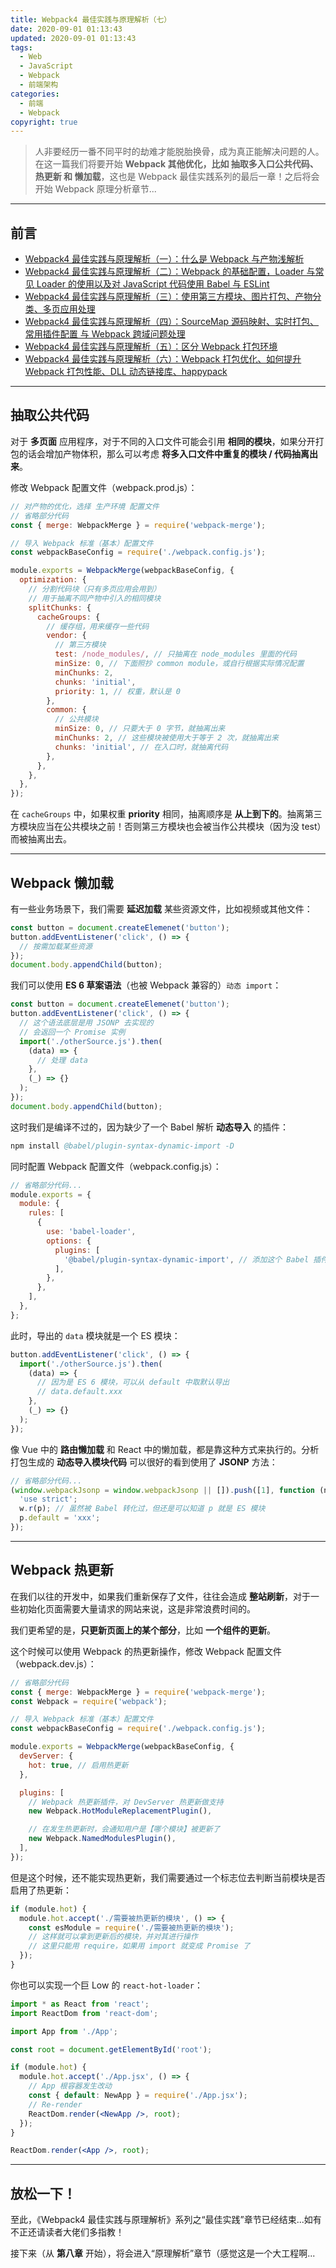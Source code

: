 ```yaml
---
title: Webpack4 最佳实践与原理解析（七）
date: 2020-09-01 01:13:43
updated: 2020-09-01 01:13:43
tags:
  - Web
  - JavaScript
  - Webpack
  - 前端架构
categories:
  - 前端
  - Webpack
copyright: true
---
```


> <span class = 'introduction'>人非要经历一番不同平时的劫难才能脱胎换骨，成为真正能解决问题的人。</span><br/>
> 在这一篇我们将要开始 <b>Webpack 其他优化，比如 抽取多入口公共代码、热更新 和 懒加载</b>，这也是 Webpack 最佳实践系列的最后一章！之后将会开始 Webpack 原理分析章节...

<!--more-->

<hr/>

## 前言

<ul>
<li><a href="https://www.wqh4u.cn/2020/08/31/Webpack4%E6%9C%80%E4%BD%B3%E5%AE%9E%E8%B7%B5%E4%B8%8E%E5%8E%9F%E7%90%86%E8%A7%A3%E6%9E%90%EF%BC%88%E4%B8%80%EF%BC%89/">Webpack4 最佳实践与原理解析（一）：什么是 Webpack 与产物浅解析</a></li>
<li><a href="https://www.wqh4u.cn/2020/08/31/Webpack4%E6%9C%80%E4%BD%B3%E5%AE%9E%E8%B7%B5%E4%B8%8E%E5%8E%9F%E7%90%86%E8%A7%A3%E6%9E%90%EF%BC%88%E4%BA%8C%EF%BC%89/">Webpack4 最佳实践与原理解析（二）：Webpack 的基础配置，Loader 与常见 Loader 的使用以及对 JavaScript 代码使用 Babel 与 ESLint</a></li>
<li><a href="https://www.wqh4u.cn/2020/09/01/Webpack4%E6%9C%80%E4%BD%B3%E5%AE%9E%E8%B7%B5%E4%B8%8E%E5%8E%9F%E7%90%86%E8%A7%A3%E6%9E%90%EF%BC%88%E4%B8%89%EF%BC%89/">Webpack4 最佳实践与原理解析（三）：使用第三方模块、图片打包、产物分类、多页应用处理</a></li>
<li><a href="https://www.wqh4u.cn/2020/09/01/Webpack4%E6%9C%80%E4%BD%B3%E5%AE%9E%E8%B7%B5%E4%B8%8E%E5%8E%9F%E7%90%86%E8%A7%A3%E6%9E%90%EF%BC%88%E5%9B%9B%EF%BC%89/">Webpack4 最佳实践与原理解析（四）：SourceMap 源码映射、实时打包、常用插件配置 与 Webpack 跨域问题处理</a></li>
<li><a href="https://www.wqh4u.cn/2020/09/01/Webpack4%E6%9C%80%E4%BD%B3%E5%AE%9E%E8%B7%B5%E4%B8%8E%E5%8E%9F%E7%90%86%E8%A7%A3%E6%9E%90%EF%BC%88%E4%BA%94%EF%BC%89/">Webpack4 最佳实践与原理解析（五）：区分 Webpack 打包环境</a></li>
<li><a href="https://www.wqh4u.cn/2020/09/01/Webpack4%E6%9C%80%E4%BD%B3%E5%AE%9E%E8%B7%B5%E4%B8%8E%E5%8E%9F%E7%90%86%E8%A7%A3%E6%9E%90%EF%BC%88%E5%85%AD%EF%BC%89/">Webpack4 最佳实践与原理解析（六）：Webpack 打包优化、如何提升 Webpack 打包性能、DLL 动态链接库、happypack</a></li>
</ul>

<hr />

## 抽取公共代码

对于 **多页面** 应用程序，对于不同的入口文件可能会引用 **相同的模块**，如果分开打包的话会增加产物体积，那么可以考虑 **将多入口文件中重复的模块 / 代码抽离出来**。

修改 Webpack 配置文件（webpack.prod.js）：

```javascript
// 对产物的优化，选择 生产环境 配置文件
// 省略部分代码
const { merge: WebpackMerge } = require('webpack-merge');

// 导入 Webpack 标准（基本）配置文件
const webpackBaseConfig = require('./webpack.config.js');

module.exports = WebpackMerge(webpackBaseConfig, {
  optimization: {
    // 分割代码块（只有多页应用会用到）
    // 用于抽离不同产物中引入的相同模块
    splitChunks: {
      cacheGroups: {
        // 缓存组，用来缓存一些代码
        vendor: {
          // 第三方模块
          test: /node_modules/, // 只抽离在 node_modules 里面的代码
          minSize: 0, // 下面照抄 common module，或自行根据实际情况配置
          minChunks: 2,
          chunks: 'initial',
          priority: 1, // 权重，默认是 0
        },
        common: {
          // 公共模块
          minSize: 0, // 只要大于 0 字节，就抽离出来
          minChunks: 2, // 这些模块被使用大于等于 2 次，就抽离出来
          chunks: 'initial', // 在入口时，就抽离代码
        },
      },
    },
  },
});
```

<div class="note danger">在 <code>cacheGroups</code> 中，如果权重 <b>priority</b> 相同，抽离顺序是 <b>从上到下的</b>。抽离第三方模块应当在公共模块之前！否则第三方模块也会被当作公共模块（因为没 test）而被抽离出去。</div>

<hr />

## Webpack 懒加载

有一些业务场景下，我们需要 **延迟加载** 某些资源文件，比如视频或其他文件：

```javascript
const button = document.createElemenet('button');
button.addEventListener('click', () => {
  // 按需加载某些资源
});
document.body.appendChild(button);
```

我们可以使用 **ES 6 草案语法**（也被 Webpack 兼容的）`动态 import`：

```javascript
const button = document.createElemenet('button');
button.addEventListener('click', () => {
  // 这个语法底层是用 JSONP 去实现的
  // 会返回一个 Promise 实例
  import('./otherSource.js').then(
    (data) => {
      // 处理 data
    },
    (_) => {}
  );
});
document.body.appendChild(button);
```

这时我们是编译不过的，因为缺少了一个 Babel 解析 **动态导入** 的插件：

```s
npm install @babel/plugin-syntax-dynamic-import -D
```

同时配置 Webpack 配置文件（webpack.config.js）：

```javascript
// 省略部分代码...
module.exports = {
  module: {
    rules: [
      {
        use: 'babel-loader',
        options: {
          plugins: [
            '@babel/plugin-syntax-dynamic-import', // 添加这个 Babel 插件
          ],
        },
      },
    ],
  },
};
```

此时，导出的 `data` 模块就是一个 ES 模块：

```javascript
button.addEventListener('click', () => {
  import('./otherSource.js').then(
    (data) => {
      // 因为是 ES 6 模块，可以从 default 中取默认导出
      // data.default.xxx
    },
    (_) => {}
  );
});
```

像 Vue 中的 **路由懒加载** 和 React 中的懒加载，都是靠这种方式来执行的。分析打包生成的 **动态导入模块代码** 可以很好的看到使用了 **JSONP** 方法：

```javascript
// 省略部分代码...
(window.webpackJsonp = window.webpackJsonp || []).push([1], function (n, p, w) {
  'use strict';
  w.r(p); // 虽然被 Babel 转化过，但还是可以知道 p 就是 ES 模块
  p.default = 'xxx';
});
```

<hr />

## Webpack 热更新

在我们以往的开发中，如果我们重新保存了文件，往往会造成 **整站刷新**，对于一些初始化页面需要大量请求的网站来说，这是非常浪费时间的。

我们更希望的是，**只更新页面上的某个部分**，比如 **一个组件的更新**。

这个时候可以使用 Webpack 的热更新操作，修改 Webpack 配置文件（webpack.dev.js）：

```javascript
// 省略部分代码
const { merge: WebpackMerge } = require('webpack-merge');
const Webpack = require('webpack');

// 导入 Webpack 标准（基本）配置文件
const webpackBaseConfig = require('./webpack.config.js');

module.exports = WebpackMerge(webpackBaseConfig, {
  devServer: {
    hot: true, // 启用热更新
  },

  plugins: [
    // Webpack 热更新插件，对 DevServer 热更新做支持
    new Webpack.HotModuleReplacementPlugin(),

    // 在发生热更新时，会通知用户是【哪个模块】被更新了
    new Webpack.NamedModulesPlugin(),
  ],
});
```

但是这个时候，还不能实现热更新，我们需要通过一个标志位去判断当前模块是否启用了热更新：

```javascript
if (module.hot) {
  module.hot.accept('./需要被热更新的模块', () => {
    const esModule = require('./需要被热更新的模块');
    // 这样就可以拿到更新后的模块，并对其进行操作
    // 这里只能用 require，如果用 import 就变成 Promise 了
  });
}
```

你也可以实现一个巨 Low 的 `react-hot-loader`：

```jsx
import * as React from 'react';
import ReactDom from 'react-dom';

import App from './App';

const root = document.getElementById('root');

if (module.hot) {
  module.hot.accept('./App.jsx', () => {
    // App 根容器发生改动
    const { default: NewApp } = require('./App.jsx');
    // Re-render
    ReactDom.render(<NewApp />, root);
  });
}

ReactDom.render(<App />, root);
```

<hr />

## 放松一下！

至此，《Webpack4 最佳实践与原理解析》系列之“最佳实践”章节已经结束...如有不正还请读者大佬们多指教！

接下来（从 **第八章** 开始），将会进入“原理解析”章节（感觉这是一个大工程啊...
